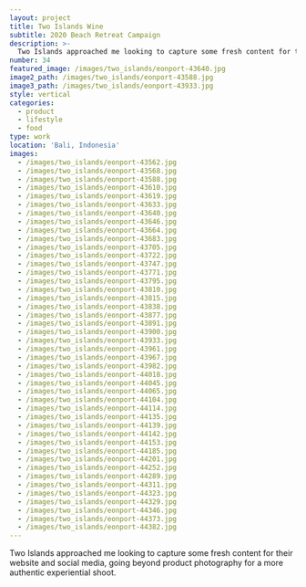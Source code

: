```yaml
---
layout: project
title: Two Islands Wine
subtitle: 2020 Beach Retreat Campaign
description: >-
  Two Islands approached me looking to capture some fresh content for their website and social media, going beyond product photography for a more authentic experiential shoot. Rather than using professional models, they wanted to shoot using real customers.
number: 34
featured_image: /images/two_islands/eonport-43640.jpg
image2_path: /images/two_islands/eonport-43588.jpg
image3_path: /images/two_islands/eonport-43933.jpg
style: vertical
categories:
  - product
  - lifestyle
  - food
type: work
location: 'Bali, Indonesia'
images:
  - /images/two_islands/eonport-43562.jpg
  - /images/two_islands/eonport-43568.jpg
  - /images/two_islands/eonport-43588.jpg
  - /images/two_islands/eonport-43610.jpg
  - /images/two_islands/eonport-43619.jpg
  - /images/two_islands/eonport-43633.jpg
  - /images/two_islands/eonport-43640.jpg
  - /images/two_islands/eonport-43646.jpg
  - /images/two_islands/eonport-43664.jpg
  - /images/two_islands/eonport-43683.jpg
  - /images/two_islands/eonport-43705.jpg
  - /images/two_islands/eonport-43722.jpg
  - /images/two_islands/eonport-43747.jpg
  - /images/two_islands/eonport-43771.jpg
  - /images/two_islands/eonport-43795.jpg
  - /images/two_islands/eonport-43810.jpg
  - /images/two_islands/eonport-43815.jpg
  - /images/two_islands/eonport-43838.jpg
  - /images/two_islands/eonport-43877.jpg
  - /images/two_islands/eonport-43891.jpg
  - /images/two_islands/eonport-43900.jpg
  - /images/two_islands/eonport-43933.jpg
  - /images/two_islands/eonport-43961.jpg
  - /images/two_islands/eonport-43967.jpg
  - /images/two_islands/eonport-43982.jpg
  - /images/two_islands/eonport-44018.jpg
  - /images/two_islands/eonport-44045.jpg
  - /images/two_islands/eonport-44065.jpg
  - /images/two_islands/eonport-44104.jpg
  - /images/two_islands/eonport-44114.jpg
  - /images/two_islands/eonport-44135.jpg
  - /images/two_islands/eonport-44139.jpg
  - /images/two_islands/eonport-44142.jpg
  - /images/two_islands/eonport-44153.jpg
  - /images/two_islands/eonport-44185.jpg
  - /images/two_islands/eonport-44201.jpg
  - /images/two_islands/eonport-44252.jpg
  - /images/two_islands/eonport-44289.jpg
  - /images/two_islands/eonport-44311.jpg
  - /images/two_islands/eonport-44323.jpg
  - /images/two_islands/eonport-44329.jpg
  - /images/two_islands/eonport-44346.jpg
  - /images/two_islands/eonport-44373.jpg
  - /images/two_islands/eonport-44382.jpg
---
```


  Two Islands approached me looking to capture some fresh content for their website and social media, going beyond product photography for a more authentic experiential shoot.
